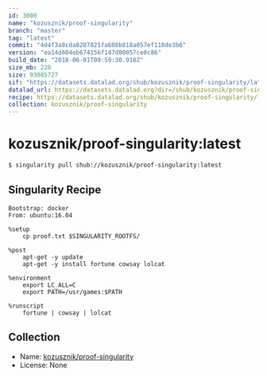 ```yaml
---
id: 3000
name: "kozusznik/proof-singularity"
branch: "master"
tag: "latest"
commit: "4d4f3a8cda8287025fa608b818a057ef118de3b6"
version: "ea14d604eb674156f147d80057ce0c86"
build_date: "2018-06-01T09:59:30.918Z"
size_mb: 220
size: 93085727
sif: "https://datasets.datalad.org/shub/kozusznik/proof-singularity/latest/2018-06-01-4d4f3a8c-ea14d604/ea14d604eb674156f147d80057ce0c86.simg"
datalad_url: https://datasets.datalad.org?dir=/shub/kozusznik/proof-singularity/latest/2018-06-01-4d4f3a8c-ea14d604/
recipe: https://datasets.datalad.org/shub/kozusznik/proof-singularity/latest/2018-06-01-4d4f3a8c-ea14d604/Singularity
collection: kozusznik/proof-singularity
---
```


# kozusznik/proof-singularity:latest

```bash
$ singularity pull shub://kozusznik/proof-singularity:latest
```

## Singularity Recipe

```singularity
Bootstrap: docker
From: ubuntu:16.04

%setup
    cp proof.txt $SINGULARITY_ROOTFS/

%post
    apt-get -y update
    apt-get -y install fortune cowsay lolcat

%environment
    export LC_ALL=C
    export PATH=/usr/games:$PATH

%runscript
    fortune | cowsay | lolcat
```

## Collection

 - Name: [kozusznik/proof-singularity](https://github.com/kozusznik/proof-singularity)
 - License: None

